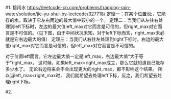 
#1. 接雨水
https://leetcode-cn.com/problems/trapping-rain-water/solution/jie-yu-shui-by-leetcode/327718/
定理一：在某个位置i处，它能存的水，取决于它左右两边的最大值中较小的一个。
定理二：当我们从左往右处理到left下标时，左边的最大值left_max对它而言是可信的，但right_max对它而言是不可信的。（见下图，由于中间状况未知，对于left下标而言，right_max未必就是它右边最大的值）
定理三：当我们从右往左处理到right下标时，右边的最大值right_max对它而言是可信的，但left_max对它而言是不可信的。

对于位置left而言，它左边最大值一定是left_max，右边最大值“大于等于”right_max，
这时候，如果left_max<right_max成立，那么它就知道自己能存多少水了。
无论右边将来会不会出现更大的right_max，都不影响这个结果。 所以当left_max<right_max时，
我们就希望去处理left下标，反之，我们希望去处理right下标。


#2. 